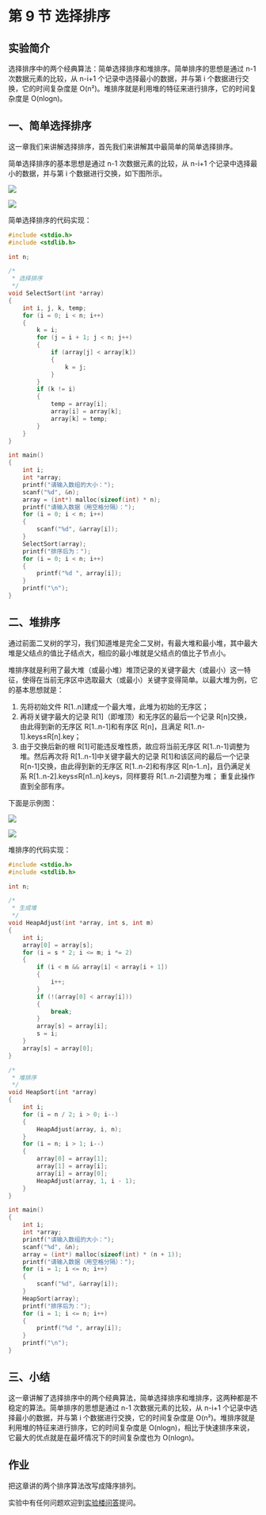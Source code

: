 # 第 9 节 选择排序

## 实验简介

选择排序中的两个经典算法：简单选择排序和堆排序。简单排序的思想是通过 n-1 次数据元素的比较，从 n-i+1 个记录中选择最小的数据，并与第 i 个数据进行交换，它的时间复杂度是 O(n²)。堆排序就是利用堆的特征来进行排序，它的时间复杂度是 O(nlogn)。

## 一、简单选择排序

这一章我们来讲解选择排序，首先我们来讲解其中最简单的简单选择排序。

简单选择排序的基本思想是通过 n-1 次数据元素的比较，从 n-i+1 个记录中选择最小的数据，并与第 i 个数据进行交换，如下图所示。

![](img/40.jpg)

![](img/39.jpg)

简单选择排序的代码实现：

```cpp
#include <stdio.h>
#include <stdlib.h>

int n;

/*
 * 选择排序
 */
void SelectSort(int *array)
{
    int i, j, k, temp;
    for (i = 0; i < n; i++)
    {
        k = i;
        for (j = i + 1; j < n; j++)
        {
            if (array[j] < array[k])
            {
                k = j;
            }
        }
        if (k != i)
        {
            temp = array[i];
            array[i] = array[k];
            array[k] = temp;
        }
    }
}

int main()
{
    int i;
    int *array;
    printf("请输入数组的大小：");
    scanf("%d", &n);
    array = (int*) malloc(sizeof(int) * n);
    printf("请输入数据（用空格分隔）：");
    for (i = 0; i < n; i++)
    {
        scanf("%d", &array[i]);
    }
    SelectSort(array);
    printf("排序后为：");
    for (i = 0; i < n; i++)
    {
        printf("%d ", array[i]);
    }
    printf("\n");
} 
```

## 二、堆排序

通过前面二叉树的学习，我们知道堆是完全二叉树，有最大堆和最小堆，其中最大堆是父结点的值比子结点大，相应的最小堆就是父结点的值比子节点小。

堆排序就是利用了最大堆（或最小堆）堆顶记录的关键字最大（或最小）这一特征，使得在当前无序区中选取最大（或最小）关键字变得简单。以最大堆为例，它的基本思想就是：

1.  先将初始文件 R[1..n]建成一个最大堆，此堆为初始的无序区；
2.  再将关键字最大的记录 R[1]（即堆顶）和无序区的最后一个记录 R[n]交换，由此得到新的无序区 R[1..n-1]和有序区 R[n]，且满足 R[1..n-1].keys≤R[n].key；
3.  由于交换后新的根 R[1]可能违反堆性质，故应将当前无序区 R[1..n-1]调整为堆。然后再次将 R[1..n-1]中关键字最大的记录 R[1]和该区间的最后一个记录 R[n-1]交换，由此得到新的无序区 R[1..n-2]和有序区 R[n-1..n]，且仍满足关系 R[1..n-2].keys≤R[n1..n].keys，同样要将 R[1..n-2]调整为堆； 重复此操作直到全部有序。

下面是示例图：

![](img/42.jpg)

![](img/Sorting_heapsort_anim.jpg)

堆排序的代码实现：

```cpp
#include <stdio.h>
#include <stdlib.h>

int n;

/*
 * 生成堆
 */
void HeapAdjust(int *array, int s, int m)
{
    int i;
    array[0] = array[s];
    for (i = s * 2; i <= m; i *= 2)
    {
        if (i < m && array[i] < array[i + 1])
        {
            i++;
        }
        if (!(array[0] < array[i]))
        {
            break;
        }
        array[s] = array[i];
        s = i;
    }
    array[s] = array[0];
}

/*
 * 堆排序
 */
void HeapSort(int *array)
{
    int i;
    for (i = n / 2; i > 0; i--)
    {
        HeapAdjust(array, i, n);
    }
    for (i = n; i > 1; i--)
    {
        array[0] = array[1];
        array[1] = array[i];
        array[i] = array[0];
        HeapAdjust(array, 1, i - 1);
    }
}

int main()
{
    int i;
    int *array;
    printf("请输入数组的大小：");
    scanf("%d", &n);
    array = (int*) malloc(sizeof(int) * (n + 1));
    printf("请输入数据（用空格分隔）：");
    for (i = 1; i <= n; i++)
    {
        scanf("%d", &array[i]);
    }
    HeapSort(array);
    printf("排序后为：");
    for (i = 1; i <= n; i++)
    {
        printf("%d ", array[i]);
    }
    printf("\n");
} 
```

## 三、小结

这一章讲解了选择排序中的两个经典算法，简单选择排序和堆排序，这两种都是不稳定的算法。简单排序的思想是通过 n-1 次数据元素的比较，从 n-i+1 个记录中选择最小的数据，并与第 i 个数据进行交换，它的时间复杂度是 O(n²)。堆排序就是利用堆的特征来进行排序，它的时间复杂度是 O(nlogn)，相比于快速排序来说，它最大的优点就是在最坏情况下的时间复杂度也为 O(nlogn)。

## 作业

把这章讲的两个排序算法改写成降序排列。

实验中有任何问题欢迎到[实验楼问答](http://www.shiyanlou.com/questions)提问。